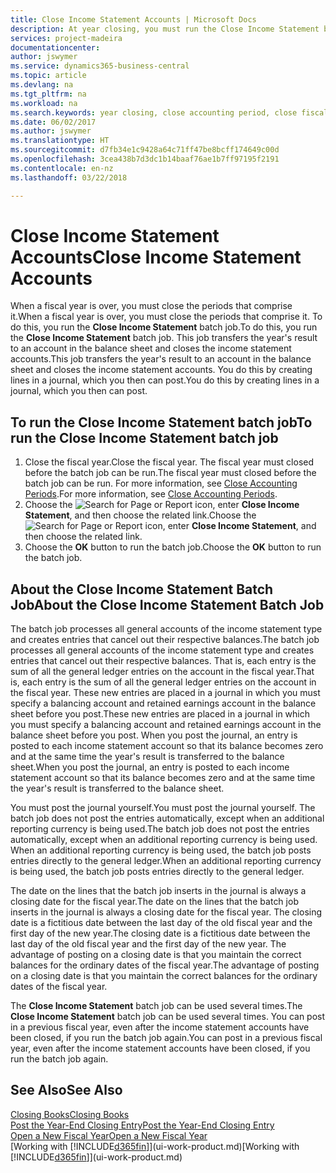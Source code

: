 ```yaml
---
title: Close Income Statement Accounts | Microsoft Docs
description: At year closing, you must run the Close Income Statement batch job to close the accounting periods that make up the fiscal year.
services: project-madeira
documentationcenter: 
author: jswymer
ms.service: dynamics365-business-central
ms.topic: article
ms.devlang: na
ms.tgt_pltfrm: na
ms.workload: na
ms.search.keywords: year closing, close accounting period, close fiscal year, bank account detailed trial balance
ms.date: 06/02/2017
ms.author: jswymer
ms.translationtype: HT
ms.sourcegitcommit: d7fb34e1c9428a64c71ff47be8bcff174649c00d
ms.openlocfilehash: 3cea438b7d3dc1b14baaf76ae1b7ff97195f2191
ms.contentlocale: en-nz
ms.lasthandoff: 03/22/2018

---
```

# <a name="close-income-statement-accounts"></a><span data-ttu-id="5c2ef-103">Close Income Statement Accounts</span><span class="sxs-lookup"><span data-stu-id="5c2ef-103">Close Income Statement Accounts</span></span>
<span data-ttu-id="5c2ef-104">When a fiscal year is over, you must close the periods that comprise it.</span><span class="sxs-lookup"><span data-stu-id="5c2ef-104">When a fiscal year is over, you must close the periods that comprise it.</span></span> <span data-ttu-id="5c2ef-105">To do this, you run the **Close Income Statement** batch job.</span><span class="sxs-lookup"><span data-stu-id="5c2ef-105">To do this, you run the **Close Income Statement** batch job.</span></span> <span data-ttu-id="5c2ef-106">This job transfers the year's result to an account in the balance sheet and closes the income statement accounts.</span><span class="sxs-lookup"><span data-stu-id="5c2ef-106">This job transfers the year's result to an account in the balance sheet and closes the income statement accounts.</span></span> <span data-ttu-id="5c2ef-107">You do this by creating lines in a journal, which you then can post.</span><span class="sxs-lookup"><span data-stu-id="5c2ef-107">You do this by creating lines in a journal, which you then can post.</span></span>

## <a name="to-run-the-close-income-statement-batch-job"></a><span data-ttu-id="5c2ef-108">To run the Close Income Statement batch job</span><span class="sxs-lookup"><span data-stu-id="5c2ef-108">To run the Close Income Statement batch job</span></span>
1. <span data-ttu-id="5c2ef-109">Close the fiscal year.</span><span class="sxs-lookup"><span data-stu-id="5c2ef-109">Close the fiscal year.</span></span> <span data-ttu-id="5c2ef-110">The fiscal year must closed before the batch job can be run.</span><span class="sxs-lookup"><span data-stu-id="5c2ef-110">The fiscal year must closed before the batch job can be run.</span></span> <span data-ttu-id="5c2ef-111">For more information, see [Close Accounting Periods](year-close-account-periods.md).</span><span class="sxs-lookup"><span data-stu-id="5c2ef-111">For more information, see [Close Accounting Periods](year-close-account-periods.md).</span></span>
2. <span data-ttu-id="5c2ef-112">Choose the ![Search for Page or Report](media/ui-search/search_small.png "Search for Page or Report icon") icon, enter **Close Income Statement**, and then choose the related link.</span><span class="sxs-lookup"><span data-stu-id="5c2ef-112">Choose the ![Search for Page or Report](media/ui-search/search_small.png "Search for Page or Report icon") icon, enter **Close Income Statement**, and then choose the related link.</span></span>
3. <span data-ttu-id="5c2ef-113">Choose the **OK** button to run the batch job.</span><span class="sxs-lookup"><span data-stu-id="5c2ef-113">Choose the **OK** button to run the batch job.</span></span>

## <a name="about-the-close-income-statement-batch-job"></a><span data-ttu-id="5c2ef-114">About the Close Income Statement Batch Job</span><span class="sxs-lookup"><span data-stu-id="5c2ef-114">About the Close Income Statement Batch Job</span></span>
<span data-ttu-id="5c2ef-115">The batch job processes all general accounts of the income statement type and creates entries that cancel out their respective balances.</span><span class="sxs-lookup"><span data-stu-id="5c2ef-115">The batch job processes all general accounts of the income statement type and creates entries that cancel out their respective balances.</span></span> <span data-ttu-id="5c2ef-116">That is, each entry is the sum of all the general ledger entries on the account in the fiscal year.</span><span class="sxs-lookup"><span data-stu-id="5c2ef-116">That is, each entry is the sum of all the general ledger entries on the account in the fiscal year.</span></span> <span data-ttu-id="5c2ef-117">These new entries are placed in a journal in which you must specify a balancing account and retained earnings account in the balance sheet before you post.</span><span class="sxs-lookup"><span data-stu-id="5c2ef-117">These new entries are placed in a journal in which you must specify a balancing account and retained earnings account in the balance sheet before you post.</span></span> <span data-ttu-id="5c2ef-118">When you post the journal, an entry is posted to each income statement account so that its balance becomes zero and at the same time the year's result is transferred to the balance sheet.</span><span class="sxs-lookup"><span data-stu-id="5c2ef-118">When you post the journal, an entry is posted to each income statement account so that its balance becomes zero and at the same time the year's result is transferred to the balance sheet.</span></span>

<span data-ttu-id="5c2ef-119">You must post the journal yourself.</span><span class="sxs-lookup"><span data-stu-id="5c2ef-119">You must post the journal yourself.</span></span> <span data-ttu-id="5c2ef-120">The batch job does not post the entries automatically, except when an additional reporting currency is being used.</span><span class="sxs-lookup"><span data-stu-id="5c2ef-120">The batch job does not post the entries automatically, except when an additional reporting currency is being used.</span></span> <span data-ttu-id="5c2ef-121">When an additional reporting currency is being used, the batch job posts entries directly to the general ledger.</span><span class="sxs-lookup"><span data-stu-id="5c2ef-121">When an additional reporting currency is being used, the batch job posts entries directly to the general ledger.</span></span>

<span data-ttu-id="5c2ef-122">The date on the lines that the batch job inserts in the journal is always a closing date for the fiscal year.</span><span class="sxs-lookup"><span data-stu-id="5c2ef-122">The date on the lines that the batch job inserts in the journal is always a closing date for the fiscal year.</span></span> <span data-ttu-id="5c2ef-123">The closing date is a fictitious date between the last day of the old fiscal year and the first day of the new year.</span><span class="sxs-lookup"><span data-stu-id="5c2ef-123">The closing date is a fictitious date between the last day of the old fiscal year and the first day of the new year.</span></span> <span data-ttu-id="5c2ef-124">The advantage of posting on a closing date is that you maintain the correct balances for the ordinary dates of the fiscal year.</span><span class="sxs-lookup"><span data-stu-id="5c2ef-124">The advantage of posting on a closing date is that you maintain the correct balances for the ordinary dates of the fiscal year.</span></span>

<span data-ttu-id="5c2ef-125">The **Close Income Statement** batch job can be used several times.</span><span class="sxs-lookup"><span data-stu-id="5c2ef-125">The **Close Income Statement** batch job can be used several times.</span></span> <span data-ttu-id="5c2ef-126">You can post in a previous fiscal year, even after the income statement accounts have been closed, if you run the batch job again.</span><span class="sxs-lookup"><span data-stu-id="5c2ef-126">You can post in a previous fiscal year, even after the income statement accounts have been closed, if you run the batch job again.</span></span>

## <a name="see-also"></a><span data-ttu-id="5c2ef-127">See Also</span><span class="sxs-lookup"><span data-stu-id="5c2ef-127">See Also</span></span>
[<span data-ttu-id="5c2ef-128">Closing Books</span><span class="sxs-lookup"><span data-stu-id="5c2ef-128">Closing Books</span></span>](year-close-books.md)  
[<span data-ttu-id="5c2ef-129">Post the Year-End Closing Entry</span><span class="sxs-lookup"><span data-stu-id="5c2ef-129">Post the Year-End Closing Entry</span></span>](year-how-post-year-end-close-entry.md)  
[<span data-ttu-id="5c2ef-130">Open a New Fiscal Year</span><span class="sxs-lookup"><span data-stu-id="5c2ef-130">Open a New Fiscal Year</span></span>](finance-how-open-new-fiscal-year.md)  
<span data-ttu-id="5c2ef-131">[Working with [!INCLUDE[d365fin](includes/d365fin_md.md)]](ui-work-product.md)</span><span class="sxs-lookup"><span data-stu-id="5c2ef-131">[Working with [!INCLUDE[d365fin](includes/d365fin_md.md)]](ui-work-product.md)</span></span>

